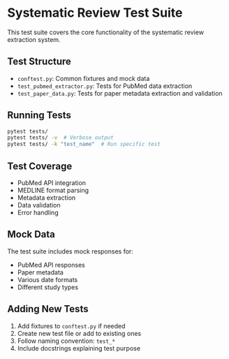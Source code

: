 # Systematic Review Test Suite

This test suite covers the core functionality of the systematic review extraction system.

## Test Structure

- `conftest.py`: Common fixtures and mock data
- `test_pubmed_extractor.py`: Tests for PubMed data extraction
- `test_paper_data.py`: Tests for paper metadata extraction and validation

## Running Tests

```bash
pytest tests/
pytest tests/ -v  # Verbose output
pytest tests/ -k "test_name"  # Run specific test
```

## Test Coverage

- PubMed API integration
- MEDLINE format parsing
- Metadata extraction
- Data validation
- Error handling

## Mock Data

The test suite includes mock responses for:
- PubMed API responses
- Paper metadata
- Various date formats
- Different study types

## Adding New Tests

1. Add fixtures to `conftest.py` if needed
2. Create new test file or add to existing ones
3. Follow naming convention: `test_*`
4. Include docstrings explaining test purpose
